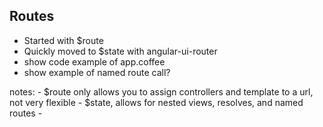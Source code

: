 ## Routes

- Started with $route
- Quickly moved to $state with angular-ui-router
- show code example of app.coffee
- show example of named route call?

notes:
	- $route only allows you to assign controllers and template to a url, not very flexible
	- $state, allows for nested views, resolves, and named routes
	- 